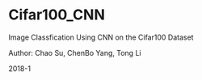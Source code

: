 # Cifar100_CNN
Image Classfication Using CNN on the Cifar100 Dataset

Author: Chao Su, ChenBo Yang, Tong Li

2018-1
